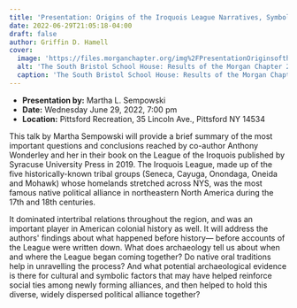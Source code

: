 ```yaml
---
title: 'Presentation: Origins of the Iroquois League Narratives, Symbols, and Archaeology'
date: 2022-06-29T21:05:18-04:00
draft: false
author: Griffin D. Hamell
cover:
  image: 'https://files.morganchapter.org/img%2FPresentationOriginsoftheIroquoisLeagueNarratives%2CSymbols%2CandArchaeology.webp'
  alt: 'The South Bristol School House: Results of the Morgan Chapter 2022 Excavation by Sissie Pipes and Doug Pippin'
  caption: 'The South Bristol School House: Results of the Morgan Chapter 2022 Excavation by Sissie Pipes and Doug Pippin'
---
```


- **Presentation by:** Martha L. Sempowski
- **Date:** Wednesday June 29, 2022, 7:00 pm
- **Location:** Pittsford Recreation, 35 Lincoln Ave., Pittsford NY 14534

This talk by Martha Sempowski will provide a brief summary of the most important questions and conclusions reached by co-author Anthony Wonderley and her in their book on the League of the Iroquois published by Syracuse University Press in 2019. The Iroquois League, made up of the five historically-known tribal groups (Seneca, Cayuga, Onondaga, Oneida and Mohawk) whose homelands stretched across NYS, was the most famous native political alliance in northeastern North America during the 17th and 18th centuries.

It dominated intertribal relations throughout the region, and was an important player in American colonial history as well. It will address the authors' findings about what happened before history— before accounts of the League were written down. What does archaeology tell us about when and where the League began coming together? Do native oral traditions help in unravelling the process? And what potential archaeological evidence is there for cultural and symbolic factors that may have helped reinforce social ties among newly forming alliances, and then helped to hold this diverse, widely dispersed political alliance together?